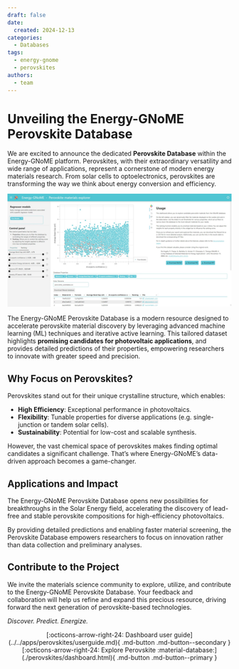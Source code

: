 ```yaml
---
draft: false
date:
  created: 2024-12-13
categories:
  - Databases
tags:
  - energy-gnome
  - perovskites
authors:
  - team
---
```


# **Unveiling the Energy-GNoME Perovskite Database**

We are excited to announce the dedicated **Perovskite Database** within the Energy-GNoME platform. Perovskites, with their extraordinary versatility and wide range of applications, represent a cornerstone of modern energy materials research. From solar cells to optoelectronics, perovskites are transforming the way we think about energy conversion and efficiency.

<!-- more -->

![Dashboard Page](../../assets/img/blog/database_release/perovskite_db.jpeg)

The Energy-GNoME Perovskite Database is a modern resource designed to accelerate perovskite material discovery by leveraging advanced machine learning (ML) techniques and iterative active learning. This tailored dataset highlights **promising candidates for photovoltaic applications**, and provides detailed predictions of their properties, empowering researchers to innovate with greater speed and precision.

## Why Focus on Perovskites?

Perovskites stand out for their unique crystalline structure, which enables:

- **High Efficiency**: Exceptional performance in photovoltaics.
- **Flexibility**: Tunable properties for diverse applications (e.g. single-junction or tandem solar cells).
- **Sustainability**: Potential for low-cost and scalable synthesis.

However, the vast chemical space of perovskites makes finding optimal candidates a significant challenge. That’s where Energy-GNoME’s data-driven approach becomes a game-changer.

## Applications and Impact

The Energy-GNoME Perovskite Database opens new possibilities for breakthroughs in the Solar Energy field, accelerating the discovery of lead-free and stable perovskite compositions for high-efficiency photovoltaics.

By providing detailed predictions and enabling faster material screening, the Perovskite Database empowers researchers to focus on innovation rather than data collection and preliminary analyses.

## Contribute to the Project

We invite the materials science community to explore, utilize, and contribute to the Energy-GNoME Perovskite Database. Your feedback and collaboration will help us refine and expand this precious resource, driving forward the next generation of perovskite-based technologies.

*Discover. Predict. Energize.*

<div style="text-align: center; display: flex; justify-content: center; gap: 10px;" markdown>
[:octicons-arrow-right-24: Dashboard user guide](../../apps/perovskites/userguide.md){ .md-button .md-button--secondary }
[:octicons-arrow-right-24: Explore Perovskite :material-database:](./perovskites/dashboard.html){ .md-button .md-button--primary }
</div>
